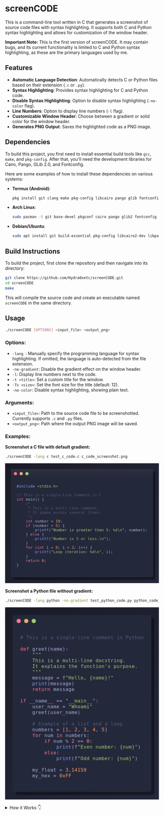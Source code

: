 # screenCODE

This is a command-line tool written in C that generates a screenshot of source code files with syntax highlighting. It supports both C and Python syntax highlighting and allows for customization of the window header.

**Important Note:** This is the first version of screenCODE. It may contain bugs, and its current functionality is limited to C and Python syntax highlighting, as these are the primary languages used by me.

## Features

- **Automatic Language Detection**: Automatically detects C or Python files based on their extension (`.c` or `.py`).
- **Syntax Highlighting**: Provides syntax highlighting for C and Python code.
- **Disable Syntax Highlighting**: Option to disable syntax highlighting (`-no-color` flag).
- **Line Numbers**: Option to display line numbers (`-l` flag).
- **Customizable Window Header**: Choose between a gradient or solid color for the window header.
- **Generates PNG Output**: Saves the highlighted code as a PNG image.

## Dependencies

To build this project, you first need to install essential build tools like `gcc`, `make`, and `pkg-config`. After that, you'll need the development libraries for Cairo, Pango, GLib 2.0, and Fontconfig.

Here are some examples of how to install these dependencies on various systems:

- **Termux (Android)**:
  ```bash
  pkg install git clang make pkg-config libcairo pango glib fontconfig
  ```

- **Arch Linux**:
  ```bash
  sudo pacman -S git base-devel pkgconf cairo pango glib2 fontconfig
  ```

- **Debian/Ubuntu**:
  ```bash
  sudo apt install git build-essential pkg-config libcairo2-dev libpango1.0-dev libpangocairo-1.0-0 libglib2.0-dev libfontconfig1-dev
  ```

## Build Instructions

To build the project, first clone the repository and then navigate into its directory:

```bash
git clone https://github.com/Hydra0xetc/screenCODE.git
cd screenCODE
make
```

This will compile the source code and create an executable named `screenCODE` in the same directory.

## Usage

```bash
./screenCODE [OPTIONS] <input_file> <output_png>
```

### Options:

- `-lang `: Manually specify the programming language for syntax highlighting. If omitted, the language is auto-detected from the file extension.
- `-no-gradient`: Disable the gradient effect on the window header.
- `-l`: Display line numbers next to the code.
- `-t <title>`: Set a custom title for the window.
- `-Ts <size>`: Set the font size for the title (default: 12).
- `-no-color`: Disable syntax highlighting, showing plain text.

### Arguments:

- `<input_file>`: Path to the source code file to be screenshotted. Currently supports `.c` and `.py` files.
- `<output_png>`: Path where the output PNG image will be saved.

### Examples:

**Screenshot a C file with default gradient:**
```bash
./screenCODE -lang c test_c_code.c c_code_screenshot.png
```
![C Code Screenshot](images/c_code_screenshot.png)

**Screenshot a Python file without gradient:**
```bash
./screenCODE -lang python -no-gradient test_python_code.py python_code_screenshot.png
```
![Python Code Screenshot](images/python_code_screenshot.png)

<details>
<summary>How it Works 👇</summary>

The `screenCODE` program is designed to take a source code file (C or Python), apply syntax highlighting, and then generate a PNG image of the highlighted code, resembling a code editor screenshot.

Here's how it works in detail:

1.  **Parsing Command Line Arguments (`main.c`)**:
    *   The program processes the arguments you provide. `input_file` and `output_png` are mandatory.
    *   The `-lang` argument allows manual language specification, overriding auto-detection.
    *   The `-no-gradient` argument disables the header gradient.
    *   The `-l` argument enables line numbers.
    *   The new `-no-color` argument disables syntax highlighting.

2.  **Language Detection and Validation (`main.c`)**:
    *   If `-lang` is not used, the program attempts to determine the language (C or Python) from the input file's extension.
    *   It validates that the detected or specified language is supported. If not, it warns the user and exits.

3.  **Fontconfig Initialization (`main.c`)**:
    *   `FcInit()` is now called at the start of `main` to properly initialize the Fontconfig library, resolving previous warnings.

4.  **Syntax Table Initialization (`main.c`, `syntax_highlighting_c.c`, `syntax_highlighting_python.c`)**:
    *   Syntax highlighting rules (keywords, functions, etc.) are loaded into efficient hash tables. This is now done once at the start of `main.c` based on the detected language, improving performance and preventing memory leaks.

5.  **Reading Code File Content (`main.c`)**:
    *   The entire content of the source code file is read into memory.

6.  **Syntax Highlighting and Line Numbering (`syntax_highlighting.c`, `syntax_highlighting_c.c`, `syntax_highlighting_python.c`)**:
    *   The `highlight_syntax` function dispatches to language-specific highlighting functions (`highlight_c_syntax` or `highlight_python_syntax`).
    *   If `-no-color` is used, the code content is escaped for Pango markup and returned as plain text.
    *   Otherwise, tokens (strings, comments, numbers, keywords, operators) are identified, escaped for Pango markup, and wrapped in `<span>` tags with specific colors.
    *   If line numbers are enabled, they are prepended to each line with proper formatting before syntax highlighting is applied to the entire line.

7.  **Text Measurement and Image Dimensions (`main.c`)**:
    *   Pango is used to calculate the exact dimensions of the highlighted text, including line numbers if present. This ensures the output image is sized correctly.

8.  **PNG Image Drawing (`main.c`, `drawing_utils.c`)**:
    *   A Cairo surface is created. The program draws the background, a subtle window shadow, the main window frame with rounded corners, and the window header (using the improved `draw_header` function).
    *   Decorative window control buttons are added.
    *   Finally, the Pango-formatted code (with or without line numbers) is drawn onto the surface.

9.  **Image Saving (`main.c`)**:
    *   The final image is saved as a PNG file.

10. **Memory Cleanup (`main.c`)**:
    *   All allocated memory and resources are properly freed at the end of the program execution.
</details>
